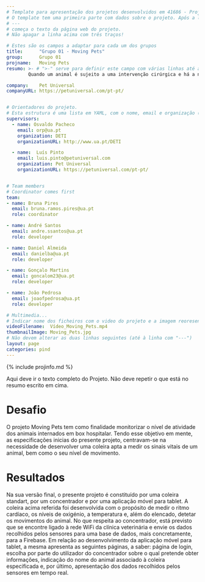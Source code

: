 ```yaml
---
# Template para apresentação dos projetos desenvolvidos em 41686 - Projeto em Engenharia de Automação Industrial
# O template tem uma primeira parte com dados sobre o projeto. Após a linha com três traços
# ---
# começa o texto da página web do projeto.
# Não apagar a linha acima com três traços!

# Estes são os campos a adaptar para cada um dos grupos
title:      "Grupo 01 - Moving Pets"
group:      Grupo 01
projname:   Moving Pets
resumo: >- # ">-" serve para definir este campo com várias linhas até ao próximo campo (neste caso "company:")
        Quando um animal é sujeito a uma intervenção cirúrgica e há a necessidade de ficar hospitalizado, torna-se imperativo que, por parte da equipa veterinária, suceda um acompanhamento do estado de saúde do mesmo. Neste sentido, o projeto Moving Pets vem solucionar este problema, através do desenvolvimento de uma coleira capaz de medir o ritmo cardíaco, os níveis de oxigénio, a temperatura e, além disso, detetar o movimento do animal, dados que podem ser visualizados na aplicação móvel desenvolvida.

company:    Pet Universal
companyURL: https://petuniversal.com/pt-pt/


# Orientadores do projeto.
# Esta estrutura é uma lista em YAML, com o nome, email e organização (departamento da Universidade, empresa, ...) de cada orientador.
supervisors:
  - name: Osvaldo Pacheco
    email: orp@ua.pt
    organization: DETI
    organizationURL: http://www.ua.pt/DETI

  - name:  Luís Pinto
    email: luis.pinto@petuniversal.com
    organization: Pet Universal
    organizationURL: https://petuniversal.com/pt-pt/


# Team members
# Coordinator comes first
team:
- name: Bruna Pires
  email: bruna.ramos.pires@ua.pt
  role: coordinator

- name: André Santos 
  email: andre.ssantos@ua.pt
  role: developer

- name: Daniel Almeida 
  email: danielba@ua.pt
  role: developer

- name: Gonçalo Martins  
  email: goncalom23@ua.pt 
  role: developer

- name: João Pedrosa  
  email: joaofpedrosa@ua.pt
  role: developer

# Multimedia...
# Indicar nome dos ficheiros com o video do projeto e a imagem reoresentativa do projeto.
videoFilename:  Vídeo_Moving_Pets.mp4
thumbnailImage: Moving_Pets.jpg
# Não devem alterar as duas linhas seguintes (até à linha com "---")
layout: page
categories: pind
---
```


<!-- Info sobre o projeto -->
<!-- Não devem apagar a linha com o "include projinfo.md" -->
{% include projinfo.md %}

<!-- A partir deste ponto, e até ao final, está a descrição do vosso projeto -->

Aqui deve ir o texto completo do Projeto. Não deve repetir o que está no resumo escrito em cima.

# Desafio

O projeto Moving Pets tem como finalidade monitorizar o nível de atividade dos animais internados em box hospitalar.
Tendo esse objetivo em mente, as especificações inicias do presente projeto, centravam-se na necessidade de desenvolver uma coleira apta a medir os sinais vitais de um animal, bem como o seu nível de movimento.

# Resultados

Na sua versão final, o presente projeto é constituído por uma coleira standart, por um concentrador e por uma aplicação móvel para tablet.
A coleira acima referida foi desenvolvida com o propósito de medir o ritmo cardíaco, os níveis de oxigénio, a temperatura e, além do elencado, detetar os movimentos do animal. 
No que respeita ao concentrador, está previsto que se encontre ligado à rede WiFi da clínica veterinária e envie os dados recolhidos pelos sensores para uma base de dados, mais concretamente, para a Firebase. 
Em relação ao desenvolvimento da aplicação móvel para tablet, a mesma apresenta as seguintes páginas, a saber: página de login, escolha por parte do utilizador do concentrador sobre o qual pretende obter informações, indicação do nome do animal associado à coleira especificada e, por último, apresentação dos dados recolhidos pelos sensores em tempo real.


